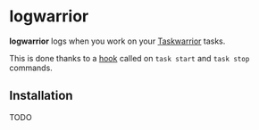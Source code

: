 # logwarrior
**logwarrior** logs when you work on your [Taskwarrior](https://taskwarrior.org/) tasks.

This is done thanks to a [hook](https://taskwarrior.org/docs/hooks.html) called on `task start` and `task stop` commands.

## Installation
TODO
